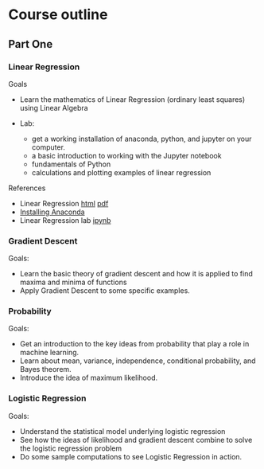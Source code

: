 # Course outline

## Part One

### Linear Regression

Goals 

- Learn the mathematics of Linear Regression (ordinary least squares) using Linear Algebra

- Lab: 

	- get a working installation of anaconda, python, and jupyter on your computer.
	- a basic introduction to working with  the Jupyter notebook
	- fundamentals of Python
	- calculations and plotting examples of linear regression

References

- Linear Regression [html](published_notes/LR.html)  [pdf](published_notes/LR.pdf)
- [Installing Anaconda](installing.md)
- Linear Regression lab [ipynb](published_notes/RegressionLab.ipynb)

### Gradient Descent

Goals:

- Learn the basic theory of gradient descent and how it is applied to find maxima and minima of functions
- Apply Gradient Descent to some specific examples.

### Probability

Goals:

- Get an introduction to the key ideas from probability that play a role in machine learning.
- Learn about mean, variance, independence, conditional probability, and Bayes theorem.
- Introduce the idea of maximum likelihood.

### Logistic Regression

Goals: 

- Understand the statistical model underlying logistic regression
- See how the ideas of likelihood and gradient descent combine to solve the logistic regression problem
- Do some sample computations to see Logistic Regression in action.

